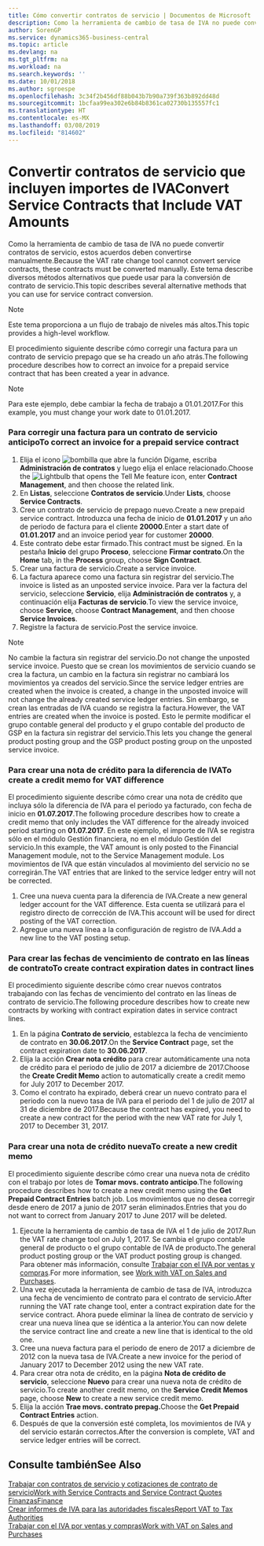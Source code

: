 ```yaml
---
title: Cómo convertir contratos de servicio | Documentos de Microsoft
description: Como la herramienta de cambio de tasa de IVA no puede convertir contratos de servicio, estos acuerdos deben convertirse manualmente. Este tema describe diversos métodos alternativos que puede usar para la conversión de contrato de servicio.
author: SorenGP
ms.service: dynamics365-business-central
ms.topic: article
ms.devlang: na
ms.tgt_pltfrm: na
ms.workload: na
ms.search.keywords: ''
ms.date: 10/01/2018
ms.author: sgroespe
ms.openlocfilehash: 3c34f2b456df88b043b7b90a739f363b892dd48d
ms.sourcegitcommit: 1bcfaa99ea302e6b84b8361ca02730b135557fc1
ms.translationtype: HT
ms.contentlocale: es-MX
ms.lasthandoff: 03/08/2019
ms.locfileid: "814602"
---
```

# <a name="convert-service-contracts-that-include-vat-amounts"></a><span data-ttu-id="106b4-104">Convertir contratos de servicio que incluyen importes de IVA</span><span class="sxs-lookup"><span data-stu-id="106b4-104">Convert Service Contracts that Include VAT Amounts</span></span>
<span data-ttu-id="106b4-105">Como la herramienta de cambio de tasa de IVA no puede convertir contratos de servicio, estos acuerdos deben convertirse manualmente.</span><span class="sxs-lookup"><span data-stu-id="106b4-105">Because the VAT rate change tool cannot convert service contracts, these contracts must be converted manually.</span></span> <span data-ttu-id="106b4-106">Este tema describe diversos métodos alternativos que puede usar para la conversión de contrato de servicio.</span><span class="sxs-lookup"><span data-stu-id="106b4-106">This topic describes several alternative methods that you can use for service contract conversion.</span></span>  

> [!NOTE]  
>  <span data-ttu-id="106b4-107">Este tema proporciona a un flujo de trabajo de niveles más altos.</span><span class="sxs-lookup"><span data-stu-id="106b4-107">This topic provides a high-level workflow.</span></span>  

 <span data-ttu-id="106b4-108">El procedimiento siguiente describe cómo corregir una factura para un contrato de servicio prepago que se ha creado un año atrás.</span><span class="sxs-lookup"><span data-stu-id="106b4-108">The following procedure describes how to correct an invoice for a prepaid service contract that has been created a year in advance.</span></span>  

> [!NOTE]  
>  <span data-ttu-id="106b4-109">Para este ejemplo, debe cambiar la fecha de trabajo a 01.01.2017.</span><span class="sxs-lookup"><span data-stu-id="106b4-109">For this example, you must change your work date to 01.01.2017.</span></span>  

### <a name="to-correct-an-invoice-for-a-prepaid-service-contract"></a><span data-ttu-id="106b4-110">Para corregir una factura para un contrato de servicio anticipo</span><span class="sxs-lookup"><span data-stu-id="106b4-110">To correct an invoice for a prepaid service contract</span></span>  
1. <span data-ttu-id="106b4-111">Elija el icono ![bombilla que abre la función Dígame](media/ui-search/search_small.png "Dígame que desea hacer"), escriba **Administración de contratos** y luego elija el enlace relacionado.</span><span class="sxs-lookup"><span data-stu-id="106b4-111">Choose the ![Lightbulb that opens the Tell Me feature](media/ui-search/search_small.png "Tell me what you want to do") icon, enter **Contract Management**, and then choose the related link.</span></span>  
2. <span data-ttu-id="106b4-112">En **Listas**, seleccione **Contratos de servicio**.</span><span class="sxs-lookup"><span data-stu-id="106b4-112">Under **Lists**, choose **Service Contracts**.</span></span>  
3. <span data-ttu-id="106b4-113">Cree un contrato de servicio de prepago nuevo.</span><span class="sxs-lookup"><span data-stu-id="106b4-113">Create a new prepaid service contract.</span></span> <span data-ttu-id="106b4-114">Introduzca una fecha de inicio de **01.01.2017** y un año de periodo de factura para el cliente **20000**.</span><span class="sxs-lookup"><span data-stu-id="106b4-114">Enter a start date of **01.01.2017** and an invoice period year for customer **20000**.</span></span>  
4. <span data-ttu-id="106b4-115">Este contrato debe estar firmado.</span><span class="sxs-lookup"><span data-stu-id="106b4-115">This contract must be signed.</span></span> <span data-ttu-id="106b4-116">En la pestaña **Inicio** del grupo **Proceso**, seleccione **Firmar contrato**.</span><span class="sxs-lookup"><span data-stu-id="106b4-116">On the **Home** tab, in the **Process** group, choose **Sign Contract**.</span></span>  
5. <span data-ttu-id="106b4-117">Crear una factura de servicio.</span><span class="sxs-lookup"><span data-stu-id="106b4-117">Create a service invoice.</span></span>
6. <span data-ttu-id="106b4-118">La factura aparece como una factura sin registrar del servicio.</span><span class="sxs-lookup"><span data-stu-id="106b4-118">The invoice is listed as an unposted service invoice.</span></span> <span data-ttu-id="106b4-119">Para ver la factura del servicio, seleccione **Servicio**, elija **Administración de contratos** y, a continuación elija **Facturas de servicio**.</span><span class="sxs-lookup"><span data-stu-id="106b4-119">To view the service invoice, choose **Service**, choose **Contract Management**, and then choose **Service Invoices**.</span></span>  
7. <span data-ttu-id="106b4-120">Registre la factura de servicio.</span><span class="sxs-lookup"><span data-stu-id="106b4-120">Post the service invoice.</span></span>  

> [!NOTE]  
>  <span data-ttu-id="106b4-121">No cambie la factura sin registrar del servicio.</span><span class="sxs-lookup"><span data-stu-id="106b4-121">Do not change the unposted service invoice.</span></span> <span data-ttu-id="106b4-122">Puesto que se crean los movimientos de servicio cuando se crea la factura, un cambio en la factura sin registrar no cambiará los movimientos ya creados del servicio.</span><span class="sxs-lookup"><span data-stu-id="106b4-122">Since the service ledger entries are created when the invoice is created, a change in the unposted invoice will not change the already created service ledger entries.</span></span> <span data-ttu-id="106b4-123">Sin embargo, se crean las entradas de IVA cuando se registra la factura.</span><span class="sxs-lookup"><span data-stu-id="106b4-123">However, the VAT entries are created when the invoice is posted.</span></span> <span data-ttu-id="106b4-124">Esto le permite modificar el grupo contable general del producto y el grupo contable del producto de GSP en la factura sin registrar del servicio.</span><span class="sxs-lookup"><span data-stu-id="106b4-124">This lets you change the general product posting group and the GSP product posting group on the unposted service invoice.</span></span>  

### <a name="to-create-a-credit-memo-for-vat-difference"></a><span data-ttu-id="106b4-125">Para crear una nota de crédito para la diferencia de IVA</span><span class="sxs-lookup"><span data-stu-id="106b4-125">To create a credit memo for VAT difference</span></span>  
<span data-ttu-id="106b4-126">El procedimiento siguiente describe cómo crear una nota de crédito que incluya sólo la diferencia de IVA para el periodo ya facturado, con fecha de inicio en **01.07.2017**.</span><span class="sxs-lookup"><span data-stu-id="106b4-126">The following procedure describes how to create a credit memo that only includes the VAT difference for the already invoiced period starting on **01.07.2017**.</span></span> <span data-ttu-id="106b4-127">En este ejemplo, el importe de IVA se registra sólo en el módulo Gestión financiera, no en el módulo Gestión del servicio.</span><span class="sxs-lookup"><span data-stu-id="106b4-127">In this example, the VAT amount is only posted to the Financial Management module, not to the Service Management module.</span></span> <span data-ttu-id="106b4-128">Los movimientos de IVA que están vinculados al movimiento del servicio no se corregirán.</span><span class="sxs-lookup"><span data-stu-id="106b4-128">The VAT entries that are linked to the service ledger entry will not be corrected.</span></span>  

1. <span data-ttu-id="106b4-129">Cree una nueva cuenta para la diferencia de IVA.</span><span class="sxs-lookup"><span data-stu-id="106b4-129">Create a new general ledger account for the VAT difference.</span></span> <span data-ttu-id="106b4-130">Esta cuenta se utilizará para el registro directo de corrección de IVA.</span><span class="sxs-lookup"><span data-stu-id="106b4-130">This account will be used for direct posting of the VAT correction.</span></span>  
2. <span data-ttu-id="106b4-131">Agregue una nueva línea a la configuración de registro de IVA.</span><span class="sxs-lookup"><span data-stu-id="106b4-131">Add a new line to the VAT posting setup.</span></span>  

### <a name="to-create-contract-expiration-dates-in-contract-lines"></a><span data-ttu-id="106b4-132">Para crear las fechas de vencimiento de contrato en las líneas de contrato</span><span class="sxs-lookup"><span data-stu-id="106b4-132">To create contract expiration dates in contract lines</span></span>  
<span data-ttu-id="106b4-133">El procedimiento siguiente describe cómo crear nuevos contratos trabajando con las fechas de vencimiento del contrato en las líneas de contrato de servicio.</span><span class="sxs-lookup"><span data-stu-id="106b4-133">The following procedure describes how to create new contracts by working with contract expiration dates in service contract lines.</span></span>  

1. <span data-ttu-id="106b4-134">En la página **Contrato de servicio**, establezca la fecha de vencimiento de contrato en **30.06.2017**.</span><span class="sxs-lookup"><span data-stu-id="106b4-134">On the **Service Contract** page, set the contract expiration date to **30.06.2017**.</span></span>  
2. <span data-ttu-id="106b4-135">Elija la acción **Crear nota crédito** para crear automáticamente una nota de crédito para el periodo de julio de 2017 a diciembre de 2017.</span><span class="sxs-lookup"><span data-stu-id="106b4-135">Choose the **Create Credit Memo** action to automatically create a credit memo for July 2017 to December 2017.</span></span>  
3. <span data-ttu-id="106b4-136">Como el contrato ha expirado, deberá crear un nuevo contrato para el periodo con la nuevo tasa de IVA para el periodo del 1 de julio de 2017 al 31 de diciembre de 2017.</span><span class="sxs-lookup"><span data-stu-id="106b4-136">Because the contract has expired, you need to create a new contract for the period with the new VAT rate for July 1, 2017 to December 31, 2017.</span></span>  

### <a name="to-create-a-new-credit-memo"></a><span data-ttu-id="106b4-137">Para crear una nota de crédito nueva</span><span class="sxs-lookup"><span data-stu-id="106b4-137">To create a new credit memo</span></span>  
<span data-ttu-id="106b4-138">El procedimiento siguiente describe cómo crear una nueva nota de crédito con el trabajo por lotes de **Tomar movs. contrato anticipo**.</span><span class="sxs-lookup"><span data-stu-id="106b4-138">The following procedure describes how to create a new credit memo using the **Get Prepaid Contract Entries** batch job.</span></span> <span data-ttu-id="106b4-139">Los movimientos que no desea corregir desde enero de 2017 a junio de 2017 serán eliminados.</span><span class="sxs-lookup"><span data-stu-id="106b4-139">Entries that you do not want to correct from January 2017 to June 2017 will be deleted.</span></span>  

1. <span data-ttu-id="106b4-140">Ejecute la herramienta de cambio de tasa de IVA el 1 de julio de 2017.</span><span class="sxs-lookup"><span data-stu-id="106b4-140">Run the VAT rate change tool on July 1, 2017.</span></span> <span data-ttu-id="106b4-141">Se cambia el grupo contable general de producto o el grupo contable de IVA de producto.</span><span class="sxs-lookup"><span data-stu-id="106b4-141">The general product posting group or the VAT product posting group is changed.</span></span> <span data-ttu-id="106b4-142">Para obtener más información, consulte [Trabajar con el IVA por ventas y compras](finance-work-with-vat.md).</span><span class="sxs-lookup"><span data-stu-id="106b4-142">For more information, see [Work with VAT on Sales and Purchases](finance-work-with-vat.md).</span></span>  
2. <span data-ttu-id="106b4-143">Una vez ejecutada la herramienta de cambio de tasa de IVA, introduzca una fecha de vencimiento de contrato para el contrato de servicio.</span><span class="sxs-lookup"><span data-stu-id="106b4-143">After running the VAT rate change tool, enter a contract expiration date for the service contract.</span></span> <span data-ttu-id="106b4-144">Ahora puede eliminar la línea de contrato de servicio y crear una nueva línea que se idéntica a la anterior.</span><span class="sxs-lookup"><span data-stu-id="106b4-144">You can now delete the service contract line and create a new line that is identical to the old one.</span></span>  
3. <span data-ttu-id="106b4-145">Cree una nueva factura para el periodo de enero de 2017 a diciembre de 2012 con la nueva tasa de IVA.</span><span class="sxs-lookup"><span data-stu-id="106b4-145">Create a new invoice for the period of January 2017 to December 2012 using the new VAT rate.</span></span>  
4. <span data-ttu-id="106b4-146">Para crear otra nota de crédito, en la página **Nota de crédito de servicio**, seleccione **Nuevo** para crear una nueva nota de crédito de servicio.</span><span class="sxs-lookup"><span data-stu-id="106b4-146">To create another credit memo, on the **Service Credit Memos** page, choose **New** to create a new service credit memo.</span></span>  
5. <span data-ttu-id="106b4-147">Elija la acción **Trae movs. contrato prepag.**</span><span class="sxs-lookup"><span data-stu-id="106b4-147">Choose the **Get Prepaid Contract Entries** action.</span></span>  
6. <span data-ttu-id="106b4-148">Después de que la conversión esté completa, los movimientos de IVA y del servicio estarán correctos.</span><span class="sxs-lookup"><span data-stu-id="106b4-148">After the conversion is complete, VAT and service ledger entries will be correct.</span></span>  

## <a name="see-also"></a><span data-ttu-id="106b4-149">Consulte también</span><span class="sxs-lookup"><span data-stu-id="106b4-149">See Also</span></span>  
[<span data-ttu-id="106b4-150">Trabajar con contratos de servicio y cotizaciones de contrato de servicio</span><span class="sxs-lookup"><span data-stu-id="106b4-150">Work with Service Contracts and Service Contract Quotes</span></span>](service-how-to-create-service-contracts-and-service-contract-quotes.md)  
[<span data-ttu-id="106b4-151">Finanzas</span><span class="sxs-lookup"><span data-stu-id="106b4-151">Finance</span></span>](finance.md)  
[<span data-ttu-id="106b4-152">Crear informes de IVA para las autoridades fiscales</span><span class="sxs-lookup"><span data-stu-id="106b4-152">Report VAT to Tax Authorities</span></span>](finance-how-report-vat.md)  
[<span data-ttu-id="106b4-153">Trabajar con el IVA por ventas y compras</span><span class="sxs-lookup"><span data-stu-id="106b4-153">Work with VAT on Sales and Purchases</span></span>](finance-work-with-vat.md)  
